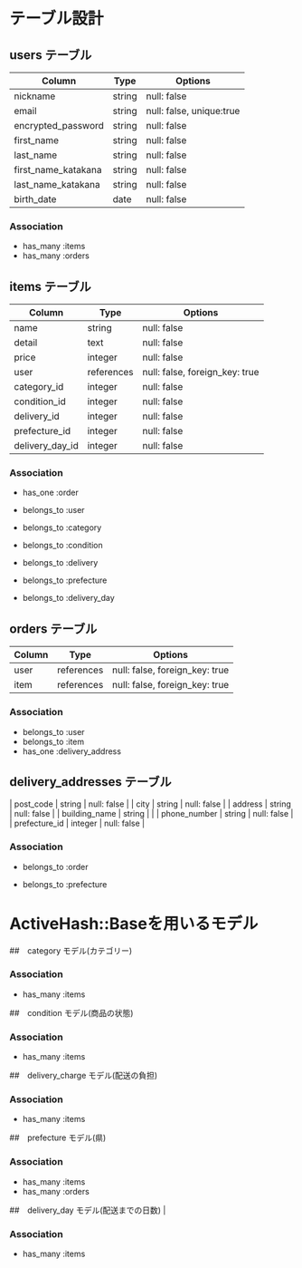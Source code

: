 # テーブル設計
## users テーブル

| Column             | Type    | Options                   |
| ------------------ | ------- | ------------------------- |
| nickname           | string  | null: false               |
| email              | string  | null: false, unique:true  |
| encrypted_password | string  | null: false               |
| first_name         | string  | null: false               |
| last_name          | string  | null: false               |
| first_name_katakana| string  | null: false               |
| last_name_katakana | string  | null: false               |
| birth_date         | date    | null: false               |



### Association
- has_many :items
- has_many :orders





## items テーブル

| Column             | Type      | Options                        |
| ------------------ | --------- | ------------------------------ |
| name               | string    | null: false                    |
| detail             | text      | null: false                    |
| price              | integer   | null: false                    |
| user               | references| null: false, foreign_key: true |
| category_id        | integer   | null: false                    |
| condition_id       | integer   | null: false                    |
| delivery_id        | integer   | null: false                    |
| prefecture_id      | integer   | null: false                    |
| delivery_day_id    | integer   | null: false                    |


### Association
- has_one :order
- belongs_to :user

- belongs_to :category
- belongs_to :condition
- belongs_to :delivery
- belongs_to :prefecture
- belongs_to :delivery_day


## orders テーブル

| Column             | Type      | Options                        |
| ------------------ | --------- | ------------------------------ |
| user               | references| null: false, foreign_key: true |          
| item               | references | null: false, foreign_key: true |         

### Association
- belongs_to :user
- belongs_to :item
- has_one :delivery_address



## delivery_addresses テーブル
| post_code          | string    | null: false                    |
| city               | string    | null: false                    |
| address            | string    | null: false                    |
| building_name      | string    |                                |
| phone_number       | string    | null: false                    | 
| prefecture_id      | integer   | null: false                    |

### Association
- belongs_to :order

- belongs_to :prefecture




# ActiveHash::Baseを用いるモデル


##　category モデル(カテゴリー)


### Association
- has_many :items

##　condition モデル(商品の状態)


### Association
- has_many :items

##　delivery_charge モデル(配送の負担)


### Association
- has_many :items

##　prefecture モデル(県)

### Association
- has_many :items
- has_many :orders


##　delivery_day モデル(配送までの日数)
|

### Association
- has_many :items


